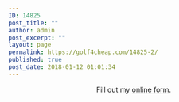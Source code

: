 ```yaml
---
ID: 14825
post_title: ""
author: admin
post_excerpt: ""
layout: page
permalink: https://golf4cheap.com/14825-2/
published: true
post_date: 2018-01-12 01:01:34
---
```

<div id="wufoo-q1t9nspr06ijv5b" style="text-align: center;">Fill out my <a href="https://mrdelivery.wufoo.com/forms/q1t9nspr06ijv5b">online form</a>.</div>
<p style="text-align: center;"><script type="text/javascript">var q1t9nspr06ijv5b;(function(d, t) {
var s = d.createElement(t), options = {
'userName':'mrdelivery',
'formHash':'q1t9nspr06ijv5b',
'autoResize':true,
'height':'340',
'async':true,
'host':'wufoo.com',
'header':'show',
'ssl':true};
s.src = ('https:' == d.location.protocol ? 'https://' : 'http://') + 'www.wufoo.com/scripts/embed/form.js';
s.onload = s.onreadystatechange = function() {
var rs = this.readyState; if (rs) if (rs != 'complete') if (rs != 'loaded') return;
try { q1t9nspr06ijv5b = new WufooForm();q1t9nspr06ijv5b.initialize(options);q1t9nspr06ijv5b.display(); } catch (e) {}};
var scr = d.getElementsByTagName(t)[0], par = scr.parentNode; par.insertBefore(s, scr);
})(document, 'script');</script></p>